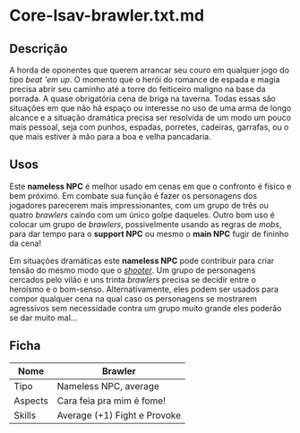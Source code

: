# Core-lsav-brawler.txt.md

## Descrição
A horda de oponentes que querem arrancar seu couro em qualquer jogo do tipo *beat 'em up*. O momento que o herói do romance de espada e magia precisa abrir seu caminho até a torre do feiticeiro maligno na base da porrada. A quase obrigatória cena de briga na taverna. Todas essas são situações em que não há espaço ou interesse no uso de uma arma de longo alcance e a situação dramática precisa ser resolvida de um modo um pouco mais pessoal, seja com punhos, espadas, porretes, cadeiras, garrafas, ou o que mais estiver à mão para a boa e velha pancadaria.

## Usos
Este **nameless NPC** é melhor usado em cenas em que o confronto é físico e bem próximo. Em combate sua função é fazer os personagens dos jogadores parecerem mais impressionantes, com um grupo de três ou quatro *brawlers* caindo com um único golpe daqueles. Outro bom uso é colocar um grupo de *brawlers*, possivelmente usando as regras de *mobs*, para dar tempo para o **support NPC** ou mesmo o **main NPC** fugir de fininho da cena!

Em situações dramáticas este **nameless NPC** pode contribuir para criar tensão do mesmo modo que o [*shooter*](Core-lsav-shooter.txt.md). Um grupo de personagens cercados pelo vilão e uns trinta *brawlers* precisa se decidir entre o heroísmo e o bom-senso. Alternativamente, eles podem ser usados para compor qualquer cena na qual caso os personagens se mostrarem agressivos sem necessidade contra um grupo muito grande eles poderão se dar muito mal...

## Ficha

Nome | Brawler
--- | ---
Tipo | Nameless NPC, average
Aspects | Cara feia pra mim é fome!
Skills | Average (+1) Fight e Provoke
